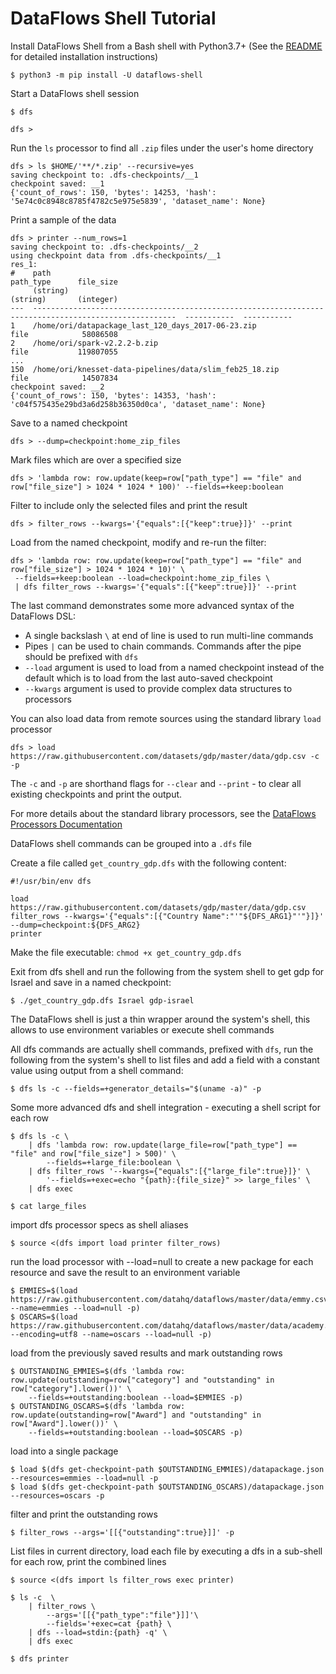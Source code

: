 # DataFlows Shell Tutorial

Install DataFlows Shell from a Bash shell with Python3.7+ (See the [README](README.md) for detailed installation instructions)

```
$ python3 -m pip install -U dataflows-shell
```

Start a DataFlows shell session

```
$ dfs

dfs >
```

Run the `ls` processor to find all `.zip` files under the user's home directory

```
dfs > ls $HOME/'**/*.zip' --recursive=yes
saving checkpoint to: .dfs-checkpoints/__1
checkpoint saved: __1
{'count_of_rows': 150, 'bytes': 14253, 'hash': '5e74c0c8948c8785f4782c5e975e5839', 'dataset_name': None}
```

Print a sample of the data

```
dfs > printer --num_rows=1
saving checkpoint to: .dfs-checkpoints/__2
using checkpoint data from .dfs-checkpoints/__1
res_1:
#    path                                                                                                    path_type      file_size
     (string)                                                                                                (string)       (integer)
---  ------------------------------------------------------------------------------------------------------  -----------  -----------
1    /home/ori/datapackage_last_120_days_2017-06-23.zip                                                      file            58086508
2    /home/ori/spark-v2.2.2-b.zip                                                                            file           119807055
...
150  /home/ori/knesset-data-pipelines/data/slim_feb25_18.zip                                                 file            14507834
checkpoint saved: __2
{'count_of_rows': 150, 'bytes': 14353, 'hash': 'c04f575435e29bd3a6d258b36350d0ca', 'dataset_name': None}
```

Save to a named checkpoint

```
dfs > --dump=checkpoint:home_zip_files
```

Mark files which are over a specified size

```
dfs > 'lambda row: row.update(keep=row["path_type"] == "file" and row["file_size"] > 1024 * 1024 * 100)' --fields=+keep:boolean
```

Filter to include only the selected files and print the result

```
dfs > filter_rows --kwargs='{"equals":[{"keep":true}]}' --print
```

Load from the named checkpoint, modify and re-run the filter:

```
dfs > 'lambda row: row.update(keep=row["path_type"] == "file" and row["file_size"] > 1024 * 1024 * 10)' \
 --fields=+keep:boolean --load=checkpoint:home_zip_files \
 | dfs filter_rows --kwargs='{"equals":[{"keep":true}]}' --print
```

The last command demonstrates some more advanced syntax of the DataFlows DSL:

* A single backslash `\` at end of line is used to run multi-line commands
* Pipes `|` can be used to chain commands. Commands after the pipe should be prefixed with `dfs`
* `--load` argument is used to load from a named checkpoint instead of the default which is to load from the last auto-saved checkpoint
* `--kwargs` argument is used to provide complex data structures to processors

You can also load data from remote sources using the standard library `load` processor

```
dfs > load https://raw.githubusercontent.com/datasets/gdp/master/data/gdp.csv -c -p
```

The `-c` and `-p` are shorthand flags for `--clear` and `--print` - to clear all existing checkpoints and print the output.

For more details about the standard library processors, see the [DataFlows Processors Documentation](https://github.com/datahq/dataflows/blob/master/PROCESSORS.md)

DataFlows shell commands can be grouped into a `.dfs` file

Create a file called `get_country_gdp.dfs` with the following content:

```
#!/usr/bin/env dfs

load https://raw.githubusercontent.com/datasets/gdp/master/data/gdp.csv
filter_rows --kwargs='{"equals":[{"Country Name":"'"${DFS_ARG1}"'"}]}'
--dump=checkpoint:${DFS_ARG2}
printer
```

Make the file executable: `chmod +x get_country_gdp.dfs`

Exit from dfs shell and run the following from the system shell to get gdp for Israel and save in a named checkpoint:

```
$ ./get_country_gdp.dfs Israel gdp-israel
```

The DataFlows shell is just a thin wrapper around the system's shell,
this allows to use environment variables or execute shell commands

All dfs commands are actually shell commands, prefixed with `dfs`,
run the following from the system's shell to list files and add a field with a constant value using output from a shell command:

```
$ dfs ls -c --fields=+generator_details="$(uname -a)" -p
```

Some more advanced dfs and shell integration - executing a shell script for each row

```
$ dfs ls -c \
    | dfs 'lambda row: row.update(large_file=row["path_type"] == "file" and row["file_size"] > 500)' \
        --fields=+large_file:boolean \
    | dfs filter_rows '--kwargs={"equals":[{"large_file":true}]}' \
        '--fields=+exec=echo "{path}:{file_size}" >> large_files' \
    | dfs exec

$ cat large_files
```

import dfs processor specs as shell aliases

```
$ source <(dfs import load printer filter_rows)
```

run the load processor with --load=null to create a new package for each resource and save the result to an environment variable

```
$ EMMIES=$(load https://raw.githubusercontent.com/datahq/dataflows/master/data/emmy.csv --name=emmies --load=null -p)
$ OSCARS=$(load https://raw.githubusercontent.com/datahq/dataflows/master/data/academy.csv --encoding=utf8 --name=oscars --load=null -p)
```

load from the previously saved results and mark outstanding rows

```
$ OUTSTANDING_EMMIES=$(dfs 'lambda row: row.update(outstanding=row["category"] and "outstanding" in row["category"].lower())' \
    --fields=+outstanding:boolean --load=$EMMIES -p)
$ OUTSTANDING_OSCARS=$(dfs 'lambda row: row.update(outstanding=row["Award"] and "outstanding" in row["Award"].lower())' \
    --fields=+outstanding:boolean --load=$OSCARS -p)
```

load into a single package

```
$ load $(dfs get-checkpoint-path $OUTSTANDING_EMMIES)/datapackage.json --resources=emmies --load=null -p
$ load $(dfs get-checkpoint-path $OUTSTANDING_OSCARS)/datapackage.json --resources=oscars -p
```

filter and print the outstanding rows

```
$ filter_rows --args='[[{"outstanding":true}]]' -p
```

List files in current directory, load each file by executing a dfs in a sub-shell for each row, print the combined lines

```
$ source <(dfs import ls filter_rows exec printer)

$ ls -c  \
    | filter_rows \
        --args='[[{"path_type":"file"}]]'\
        --fields='+exec=cat {path} \
    | dfs --load=stdin:{path} -q' \
    | dfs exec

$ dfs printer
```
